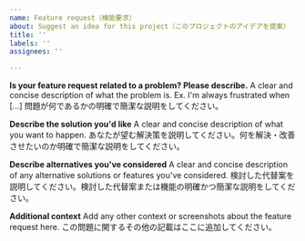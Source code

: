 ```yaml
---
name: Feature request（機能要求）
about: Suggest an idea for this project（このプロジェクトのアイデアを提案）
title: ''
labels: ''
assignees: ''

---
```


**Is your feature request related to a problem? Please describe.**
A clear and concise description of what the problem is. Ex. I'm always frustrated when [...]
問題が何であるかの明確で簡潔な説明をしてください。

**Describe the solution you'd like**
A clear and concise description of what you want to happen.
あなたが望む解決策を説明してください。何を解決・改善させたいのか明確で簡潔な説明をしてください。

**Describe alternatives you've considered**
A clear and concise description of any alternative solutions or features you've considered.
検討した代替案を説明してください。検討した代替案または機能の明確かつ簡潔な説明をしてください。

**Additional context**
Add any other context or screenshots about the feature request here.
この問題に関するその他の記載はここに追加してください。
